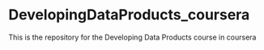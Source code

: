 # DevelopingDataProducts_coursera
This is the repository for the Developing Data Products course in coursera
